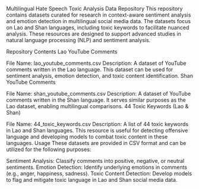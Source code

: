 Multilingual Hate Speech Toxic Analysis Data Repository
This repository contains datasets curated for research in context-aware sentiment analysis and emotion detection in multilingual social media data. The datasets focus on Lao and Shan languages, including toxic keywords to facilitate nuanced analysis. These resources are designed to support advanced studies in natural language processing (NLP) and sentiment analysis.

Repository Contents
Lao YouTube Comments

File Name: lao_youtube_comments.csv
Description: A dataset of YouTube comments written in the Lao language. This dataset can be used for sentiment analysis, emotion detection, and toxic content identification.
Shan YouTube Comments

File Name: shan_youtube_comments.csv
Description: A dataset of YouTube comments written in the Shan language. It serves similar purposes as the Lao dataset, enabling multilingual comparisons.
44 Toxic Keywords (Lao & Shan)

File Name: 44_toxic_keywords.csv
Description: A list of 44 toxic keywords in Lao and Shan languages. This resource is useful for detecting offensive language and developing models to combat toxic content in these languages.
Usage
These datasets are provided in CSV format and can be utilized for the following purposes:

Sentiment Analysis: Classify comments into positive, negative, or neutral sentiments.
Emotion Detection: Identify underlying emotions in comments (e.g., anger, happiness, sadness).
Toxic Content Detection: Develop models to flag and mitigate toxic language in Lao and Shan social media data.
